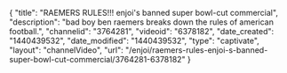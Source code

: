 {
    "title": "RAEMERS RULES!!! enjoi's banned super bowl-cut commercial",
    "description": "bad boy ben raemers breaks down the rules of american football.",
    "channelid": "3764281",
    "videoid": "6378182",
    "date_created": "1440439532",
    "date_modified": "1440439532",
    "type": "captivate",
    "layout": "channelVideo",
    "url": "\/enjoi\/raemers-rules-enjoi-s-banned-super-bowl-cut-commercial\/3764281-6378182"
}